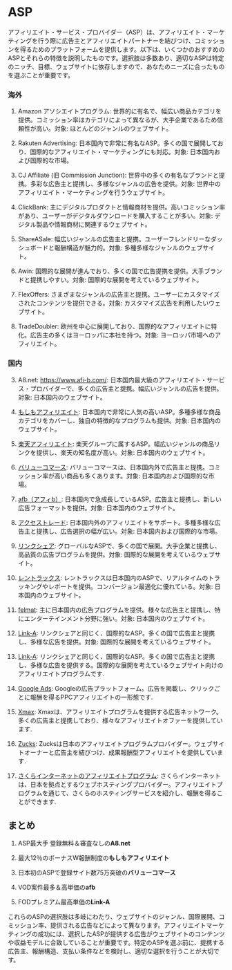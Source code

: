 # ASP

アフィリエイト・サービス・プロバイダー（ASP）は、アフィリエイト・マーケティングを行う際に広告主とアフィリエイトパートナーを結びつけ、コミッションを得るためのプラットフォームを提供します。以下は、いくつかのおすすめのASPとそれらの特徴を説明したものです。選択肢は多数あり、適切なASPは特定のニッチ、目標、ウェブサイトに依存しますので、あなたのニーズに合ったものを選ぶことが重要です。

### 海外

1. Amazon アソシエイトプログラム: 世界的に有名で、幅広い商品カテゴリを提供。コミッション率はカテゴリによって異なるが、大手企業であるため信頼性が高い。対象: ほとんどのジャンルのウェブサイト。

1. Rakuten Advertising: 日本国内で非常に有名なASP。多くの国で展開しており、国際的なアフィリエイト・マーケティングにも対応。対象: 日本国内および国際的な市場。

1. CJ Affiliate (旧 Commission Junction): 世界中の多くの有名なブランドと提携。多彩な広告主と提携し、多様なジャンルの広告を提供。対象: 世界中のアフィリエイト・マーケティングを行うウェブサイト。

1. ClickBank: 主にデジタルプロダクトと情報商材を提供。高いコミッション率があり、ユーザーがデジタルダウンロードを購入することが多い。対象: デジタル製品や情報商材に関連するウェブサイト。

1. ShareASale: 幅広いジャンルの広告主と提携。ユーザーフレンドリーなダッシュボードと報酬構造が魅力的。対象: 多種多様なジャンルのウェブサイト。

1. Awin: 国際的な展開が進んでおり、多くの国で広告提携を提供。大手ブランドと提携しやすい。対象: 国際的な展開を考えているウェブサイト。

1. FlexOffers: さまざまなジャンルの広告主と提携。ユーザーにカスタマイズされたコンテンツを提供できる。対象: カスタマイズ広告を利用したいウェブサイト。

1. TradeDoubler: 欧州を中心に展開しており、国際的なアフィリエイトに特化。広告主の多くはヨーロッパに本社を持つ。対象: ヨーロッパ市場へのアフィリエイト。
 
### 国内

3. A8.net:
https://www.afi-b.com/: 日本国内最大級のアフィリエイト・サービス・プロバイダーで、多くの広告主と提携。幅広いジャンルの広告を提供。対象: 日本国内のウェブサイト。

1. [もしもアフィリエイト](https://af.moshimo.com/): 日本国内で非常に人気の高いASP。多種多様な商品カテゴリをカバーし、独自の特徴的なプログラムも提供。対象: 日本国内のウェブサイト。

1. [楽天アフィリエイト](https://affiliate.rakuten.co.jp/): 楽天グループに属するASP。幅広いジャンルの商品リンクを提供し、楽天の知名度が高い。対象: 日本国内のウェブサイト。

1. [バリューコマース](https://www.valuecommerce.ne.jp/): バリューコマースは、日本国内外で広告主と提携。コミッション率が高い商品も多くあります。対象: 日本国内および国際的な市場。

1. [afb（アフィb）](https://www.afb.com/): 日本国内で急成長しているASP。広告主と提携し、新しい広告フォーマットを提供。対象: 日本国内のウェブサイト。

1. [アクセストレード](https://www.accesstrade.ne.jp/): 日本国内外のアフィリエイトをサポート。多種多様な広告主と提携し、広告選択の幅が広い。対象: 日本国内および国際的な市場。

1. [リンクシェア](https://www.rakutenadvertising.com/jp/ja): グローバルなASPで、多くの国で展開。大手企業と提携し、高品質の広告プログラムを提供。対象: 国際的な展開を考えているウェブサイト。

1. [レントラックス](https://www.odoo.com/ja_JP/page/link-tracker): レントラックスは日本国内のASPで、リアルタイムのトラッキングやレポートを提供。コンバージョン最適化に優れている。対象: 日本国内のウェブサイト。

1. [felmat](https://felmat.net/): 主に日本国内の広告プログラムを提供。様々な広告主と提携し、特にエンターテインメント分野に強い。対象: 日本国内のウェブサイト。

1. [Link-A](https://link-a.net/): リンクシェアと同じく、国際的なASP。多くの国で広告主と提携し、多様な広告を提供。対象: 国際的な展開を考えているウェブサイト。

1. [Link-A](https://link-a.net/): リンクシェアと同じく、国際的なASP。多くの国で広告主と提携し、多様な広告を提供する。国際的な展開を考えているウェブサイト向けのアフィリエイトプログラムです.

2. [Google Ads](https://ads.google.com/intl/ja_jp/home/): Googleの広告プラットフォーム。広告を掲載し、クリックごとに報酬を得るPPCアフィリエイトの一形態です.

3. [Xmax](https://www.xmax.jp/info/service-end.html): Xmaxは、アフィリエイトプログラムを提供する広告ネットワーク。多くの広告主と提携しており、様々なアフィリエイトオファーを提供しています.

4. [Zucks](https://zucks.co.jp/publisher/affiliate/): Zucksは日本のアフィリエイトプログラムプロバイダー。ウェブサイトオーナーと広告主を結びつけ、成果報酬型アフィリエイトを提供しています.

5. [さくらインターネットのアフィリエイトプログラム](https://www.sakura.ad.jp/function/affiliate/): さくらインターネットは、日本を拠点とするウェブホスティングプロバイダー。アフィリエイトプログラムを通じて、さくらのホスティングサービスを紹介し、報酬を得ることができます.

## まとめ

1. ASP最大手 登録無料＆審査なしの**A8.net**

1. 最大12％のボーナスW報酬制度の**もしもアフィリエイト**

1. 日本初のASPで登録サイト数75万突破の**バリューコマース**

1. VOD案件最多＆高単価の**afb**

1. FODプレミアム最高単価の**Link-A**


これらのASPの選択肢は多岐にわたり、ウェブサイトのジャンル、国際展開、コミッション率、提供される広告などによって異なります。アフィリエイトマーケティングの成功には、選択したASPが提供する広告がウェブサイトのコンテンツや収益モデルに合致していることが重要です。特定のASPを選ぶ前に、提携する広告主、報酬構造、支払い条件などを検討し、適切な選択を行うことが大切です。
